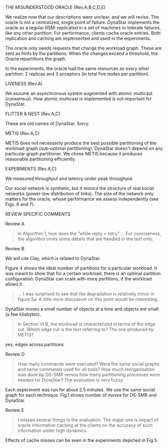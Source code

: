 THE MISUNDERSTOOD ORACLE (Rev.A,B,C,D,E)

We realize now that our descriptions were unclear, and we will revise. The oracle is not a centralized, single point of failure. DynaStar implements the oracle as a regular RSM: replicated in a set of machines to tolerate failures, like any other partition. For performance, clients cache oracle entries. Both replication and caching are implemented and used in the experiments.

The oracle only needs requests that change the workload graph. These are sent as hints by the partitions. When the changes exceed a threshold, the Oracle repartitions the graph.

In the experiments, the oracle had the same resources as every other partition: 2 replicas and 3 acceptors (in total five nodes per partition).

LIVENESS (Rev.A)

We assume an asynchronous system augmented with atomic multicast (consensus). How atomic multicast is implemented is not important for DynaStar.

FLITTER & NEST (Rev.A,C)

These are old names of DynaStar. Sorry.

METIS (Rev.A,C)

METIS does not necessarily produce the best possible partitioning of the workload graph (sub-optimal partitioning). DynaStar doesn't depend on any particular graph partitioner. We chose METIS because it produces reasonable partitioning efficiently.

EXPERIMENTS (Rev.A,C)

We measured throughput and latency under peak throughput.

Our social network is synthetic, but it mimics the structure of real social networks (power-law distribution of links). The size of the network only matters for the oracle, whose performance we assess independently (see Figs. 6 and 7).


REVIEW SPECIFIC COMMENTS

Review A

>In Algorithm 1, how does the "while reply = retry" ...
For conciseness, the algorithm omits some details that are handled in the text only.

Review B

We will cite Clay, which is related to DynaStar.

Figure 4 shows the ideal number of partitions for a particular workload. It was meant to show that for a certain workload, there is an optimal partition configuration. DynaStar can scale with more partitions, if the workload allows it.

>… I was surprised to see that the degradation is relatively minor in figure 5a. A little more discussion on this point would be interesting.

DynaStar moves a small number of objects at a time and objects are small (a few kilobytes).

>In Section VI.B, the workload is characterized in terms of the edge cut. Which edge cut is the text referring to? The one produced by METIS?

yes, edges across partitions

Review D

>How many commands were executed? Were the same social graphs and same commands used for all tools? How much reorganisation was done by DS-SMR versus how many partitioning processes were needed for DynaStar? The evaluation is very fuzzy.

Each experiment was run for about 2.5 minutes. We use the same social graph for each technique. Fig.1 shows number of moves for DS-SMR and DynaStar.

Review E

>I missed several things in the evaluation. The major one is impact of oracle information caching at the clients on the accuracy of such information under high dynamics.

Effects of cache misses can be seen in the experiments depicted in Fig.5.
